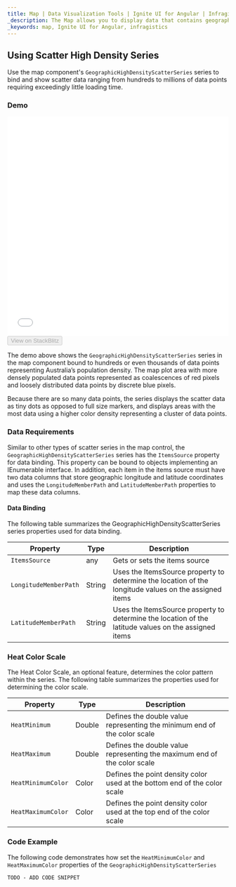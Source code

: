 ```yaml
---
title: Map | Data Visualization Tools | Ignite UI for Angular | Infragistics
_description: The Map allows you to display data that contains geographic locations from view models or geo-spatial data loaded from shape files on geographic imagery maps.View the demo, dependencies, usage and toolbar for more information.
_keywords: map, Ignite UI for Angular, infragistics
---
```


## Using Scatter High Density Series

Use the map component's `GeographicHighDensityScatterSeries` series to bind and show scatter data ranging from hundreds to millions of data points requiring exceedingly little loading time.

### Demo

<div class="sample-container" style="height: 500px">
    <iframe id="geo-map-type-scatter-density-series-iframe" src='{environment:demosBaseUrl}/maps/geo-map-type-scatter-density-series' width="100%" height="100%" seamless frameBorder="0" onload="onSampleIframeContentLoaded(this);"></iframe>
</div>
<div>
    <button data-localize="stackblitz" disabled class="stackblitz-btn"   data-iframe-id="geo-map-type-scatter-density-series-iframe" data-demos-base-url="{environment:demosBaseUrl}">View on StackBlitz
    </button>
</div>

<div class="divider--half"></div>

The demo above shows the `GeographicHighDensityScatterSeries` series in the map component bound to hundreds or even thousands of data points representing Australia’s population density. The map plot area with more densely populated data points represented as coalescences of red pixels and loosely distributed data points by discrete blue pixels.

Because there are so many data points, the series displays the scatter data as tiny dots as opposed to full size markers, and displays areas with the most data using a higher color density representing a cluster of data points.

### Data Requirements

Similar to other types of scatter series in the map control, the `GeographicHighDensityScatterSeries` series has the `ItemsSource` property for data binding. This property can be bound to objects implementing an IEnumerable interface.
In addition, each item in the items source must have two data columns that store geographic longitude and latitude coordinates and uses the `LongitudeMemberPath` and `LatitudeMemberPath` properties to map these data columns.

#### Data Binding

The following table summarizes the GeographicHighDensityScatterSeries series properties used for data binding.

| Property              | Type   | Description                                                                                           |
| --------------------- | ------ | ----------------------------------------------------------------------------------------------------- |
| `ItemsSource`         | any    | Gets or sets the items source                                                                         |
| `LongitudeMemberPath` | String | Uses the ItemsSource property to determine the location of the longitude values on the assigned items |
| `LatitudeMemberPath`  | String | Uses the ItemsSource property to determine the location of the latitude values on the assigned items  |

### Heat Color Scale

The Heat Color Scale, an optional feature, determines the color pattern within the series. The following table summarizes the properties used for determining the color scale.

| Property           | Type   | Description                                                               |
| ------------------ | ------ | ------------------------------------------------------------------------- |
| `HeatMinimum`      | Double | Defines the double value representing the minimum end of the color scale  |
| `HeatMaximum`      | Double | Defines the double value representing the maximum end of the color scale  |
| `HeatMinimumColor` | Color  | Defines the point density color used at the bottom end of the color scale |
| `HeatMaximumColor` | Color  | Defines the point density color used at the top end of the color scale    |

### Code Example

The following code demonstrates how set the `HeatMinimumColor` and `HeatMaximumColor` properties of the `GeographicHighDensityScatterSeries`

<!-- Angular -->

```html
TODO - ADD CODE SNIPPET
```

```typescript

```
